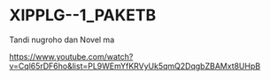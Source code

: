 # XIPPLG--1_PAKETB
Tandi nugroho dan Novel ma

https://www.youtube.com/watch?v=Cql65rDF6ho&list=PL9WEmYfKRVyUk5qmQ2DqgbZBAMxt8UHpB
